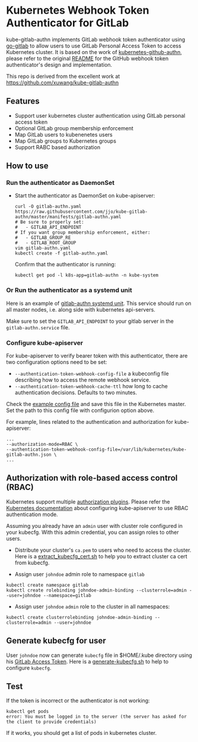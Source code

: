 # Kubernetes Webhook Token Authenticator for GitLab

kube-gitlab-authn implements GitLab webhook token authenticator using [go-gitlab]( github.com/xanzy/go-gitlab) to allow users to use GitLab Personal Access Token to access Kubernetes cluster. It is based on the work of [kubernetes-github-authn](https://github.com/oursky/kubernetes-github-authn/), please refer to the original [README](https://github.com/oursky/kubernetes-github-authn/blob/master/README.md) for the GitHub webhook token authenticator's design and implementation.

This repo is derived from the excellent work at
https://github.com/xuwang/kube-gitlab-authn

## Features

* Support user kubernetes cluster authentication using GitLab personal access token
* Optional GitLab group membership enforcement
* Map GitLab users to kubenenetes users
* Map GitLab groups to Kubernetes groups
* Support RABC based authorization

## How to use

### Run the authenticator as DaemonSet

* Start the authenticator as DaemonSet on kube-apiserver:

  ```
  curl -O gitlab-authn.yaml https://raw.githubusercontent.com/jjo/kube-gitlab-authn/master/manifests/gitlab-authn.yaml
  # Be sure to properly set:
  #   - GITLAB_API_ENDPOINT
  # If you want group membership enforcement, either:
  #   - GITLAB_GROUP_RE
  #   - GITLAB_ROOT_GROUP
  vim gitlab-authn.yaml
  kubectl create -f gitlab-authn.yaml
  ```

  Confirm that the authenticator is running:

  ```
  kubectl get pod -l k8s-app=gitlab-authn -n kube-system
  ```

### Or Run the authenticator as a systemd unit

Here is an example of [gitlab-authn systemd unit](systemd/gitlab-authn.service). This service should run on all master nodes, i.e. along side with kubernetes api-servers.

Make sure to set the `GITLAB_API_ENDPOINT` to your gitlab server in the `gitlab-authn.service` file.

### Configure kube-apiserver

For kube-apiserver to verify bearer token with this authenticator, there are two configuration options need to be set:

 * `--authentication-token-webhook-config-file` a kubeconfig file describing how to
  access the remote webhook service.
 * `--authentication-token-webhook-cache-ttl` how long to cache authentication decisions. Defaults to two minutes.

  Check the [example config file](manifests/token-webhook-config.json) and save
  this file in the Kubernetes master. Set the path to this config file with configurion option above.

  For example, lines related to the authentication and authorization for kube-apiserver:

  ```
  ...
  --authorization-mode=RBAC \
  --authentication-token-webhook-config-file=/var/lib/kubernetes/kube-gitlab-authn.json \
  ...
  ```

## Authorization with role-based access control (RBAC)

Kubernetes support multiple [authorization
plugins](https://kubernetes.io/docs/admin/authorization). Please refer the [Kubernetes
documentation](https://kubernetes.io/docs/admin/authorization/rbac/) about configuring kube-apiserver to use RBAC authentication mode.

Assuming you already have an `admin` user with cluster role configured in your kubecfg. With this admin credential, you can assign roles to other users.

* Distribute your cluster's `ca.pem` to users who need to access the cluster. Here is a [extract_kubecfg_cert.sh]( https://gist.github.com/xueshanf/71f188c58553c82bda16f80483e71918) to help you to extract cluster ca cert from kubecfg.

* Assign user `johndoe` admin role to namespace `gitlab`

```
kubectl create namespace gitlab
kubectl create rolebinding johndoe-admin-binding --clusterrole=admin --user=johndoe --namespace=gitlab
```

* Assign user `johndoe` `admin` role to the cluster in all namespaces:

```
kubectl create clusterrolebinding johndoe-admin-binding --clusterrole=admin --user=johndoe
```

## Generate kubecfg for user

User `johndoe` now can generate `kubecfg` file in $HOME/.kube directory using his [GitLab Access Token](https://gitlab.example.come/profile/account). Here is a [generate-kubecfg.sh](scripts/generate-kubecfg.sh) to help to configure `kubecfg`.

## Test

If the token is incorrect or the authenticator is not working:
```
kubectl get pods
error: You must be logged in to the server (the server has asked for the client to provide credentials)
```
If it works, you should get a list of pods in kubernetes cluster.


